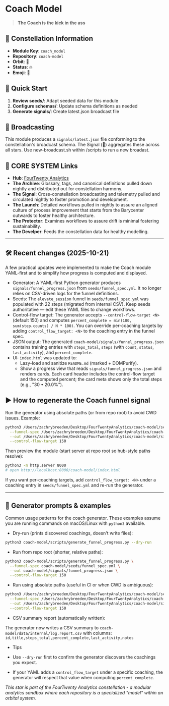 # Coach Model

> **The Coach is the kick in the ass**

## 🌌 Constellation Information

- **Module Key**: `coach_model`  
- **Repository**: `coach-model`
- **Orbit**: 🧪
- **Status**: 🔥
- **Emoji**: 💪

## 🚀 Quick Start

1. **Review seeds/**: Adapt seeded data for this module
2. **Configure schemas/**: Update schema definitions as needed  
3. **Generate signals/**: Create latest.json broadcast file

## 📡 Broadcasting

This module produces a `signals/latest.json` file conforming to the constellation's broadcast schema. The Signal (📡) aggregates these across all stars.  Use new-broadcast.sh within /scripts to run a new broadast.

## 🔗 CORE SYSTEM Links

- **Hub**: [FourTwenty Analytics](https://github.com/zbreeden/FourTwentyAnalytics)
- **The Archive**: Glossary, tags, and canonical definitions pulled down nightly and distributed out for constellation harmony.
- **The Signal**: Cross-constellation broadcasting and telemetry pulled and circulated nightly to foster promotion and development.
- **The Launch**: Detailed workflows pulled in nightly to assure an aligned culture of process improvement that starts from the Barycenter outwards to foster healthy architecture.
- **The Protector**: Examines workflows to assure drift is minimal fostering sustainability.
- **The Develper**: Feeds the constellation data for healthy modelling.

---

## 🛠 Recent changes (2025-10-21)

A few practical updates were implemented to make the Coach module YAML-first and to simplify how progress is computed and displayed.

- Generator: A YAML-first Python generator produces `signals/funnel_progress.json` from `seeds/funnel_spec.yml`. It no longer relies on CSV-driven logs for the funnel definitions.
- Seeds: The `elevate_session` funnel in `seeds/funnel_spec.yml` was populated with 22 steps (migrated from internal CSV). Keep seeds authoritative — edit these YAML files to change workflows.
- Control-flow target: The generator accepts `--control-flow-target <N>` (default 150) and computes `percent_complete = min(100, sum(step.counts) / N * 100)`. You can override per-coaching targets by adding `control_flow_target: <N>` to the coaching entry in the funnel spec.
- JSON output: The generated `coach-model/signals/funnel_progress.json` contains training entries with `steps_total`, `steps` (with `count`, `status`, `last_activity`), and `percent_complete`.
- UI: `index.html` was updated to:
  - Lazy-load and sanitize `README.md` (marked + DOMPurify).
  - Show a progress view that reads `signals/funnel_progress.json` and renders cards. Each card header includes the control-flow target and the computed percent; the card meta shows only the total steps (e.g., "30 • 20.0%").

## ▶️ How to regenerate the Coach funnel signal

Run the generator using absolute paths (or from repo root) to avoid CWD issues. Example:

```bash
python3 /Users/zachrybreeden/Desktop/FourTwentyAnalytics/coach-model/scripts/generate_funnel_progress.py \
  --funnel-spec /Users/zachrybreeden/Desktop/FourTwentyAnalytics/coach-model/seeds/funnel_spec.yml \
  --out /Users/zachrybreeden/Desktop/FourTwentyAnalytics/coach-model/signals/funnel_progress.json \
  --control-flow-target 150
```

Then preview the module (start server at repo root so hub-style paths resolve):

```bash
python3 -m http.server 8000
# open http://localhost:8000/coach-model/index.html
```

If you want per-coaching targets, add `control_flow_target: <N>` under a coaching entry in `seeds/funnel_spec.yml` and re-run the generator.

---

## 🧭 Generator prompts & examples

Common usage patterns for the coach generator. These examples assume you are running commands on macOS/Linux with `python3` available.

- Dry-run (prints discovered coachings, doesn't write files):

```bash
python3 coach-model/scripts/generate_funnel_progress.py --dry-run
```

- Run from repo root (shorter, relative paths):

```bash
python3 coach-model/scripts/generate_funnel_progress.py \
  --funnel-spec coach-model/seeds/funnel_spec.yml \
  --out coach-model/signals/funnel_progress.json \
  --control-flow-target 150
```

- Run using absolute paths (useful in CI or when CWD is ambiguous):

```bash
python3 /Users/zachrybreeden/Desktop/FourTwentyAnalytics/coach-model/scripts/generate_funnel_progress.py \
  --funnel-spec /Users/zachrybreeden/Desktop/FourTwentyAnalytics/coach-model/seeds/funnel_spec.yml \
  --out /Users/zachrybreeden/Desktop/FourTwentyAnalytics/coach-model/signals/funnel_progress.json \
  --control-flow-target 150
```

- CSV summary report (automatically written):

The generator now writes a CSV summary to `coach-model/data/internal/log.report.csv` with columns:
`id,title,steps_total,percent_complete,last_activity,notes`

- Tips

- Use `--dry-run` first to confirm the generator discovers the coachings you expect.
- If your YAML adds a `control_flow_target` under a specific coaching, the generator will respect that value when computing `percent_complete`.


*This star is part of the FourTwenty Analytics constellation - a modular analytics sandbox where each repository is a specialized "model" within an orbital system.*
